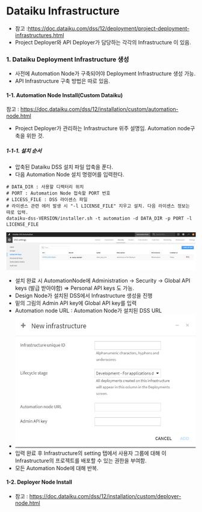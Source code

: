 # Dataiku Infrastructure

- 참고 :https://doc.dataiku.com/dss/12/deployment/project-deployment-infrastructures.html
- Project Deployer와 API Deployer가 담당하는 각각의 Infrastructure 이 있음.

### 1. Dataiku Deployment Infrastructure 생성

- 사전에 Automation Node가 구축되어야 Deployment Infrastructure 생성 가능.
- API Infrastructure 구축 방법은 따로 있음.

#### 1-1. Automation Node Install(Custom Dataiku)

참고 : https://doc.dataiku.com/dss/12/installation/custom/automation-node.html

- Project Deployer가 관리하는 Infrastructure 위주 설명임. Automation node구축을 위한 것.

##### 1-1-1. 설치 순서

- 압축된 Dataiku DSS 설치 파일 압축을 푼다.
- 다음 Automation Node 설치 명령어를 입력한다.

```shell
# DATA_DIR : 사용할 디렉터리 위치
# PORT : Automation Node 접속할 PORT 번호
# LICESS_FILE : DSS 라이센스 파일
# 라이센스 관련 에러 발생 시 "-l LICENSE_FILE" 지우고 설치. 다음 라이센스 정보는 따로 입력.
dataiku-dss-VERSION/installer.sh -t automation -d DATA_DIR -p PORT -l LICENSE_FILE
```

![AutomationNode](./image/AutomationNode.PNG)

- 설치 완료 시 AutomationNode에 Administration -> Security -> Global API keys (발급 받아야함) => Personal API keys 도 가능.
- Design Node가 설치된 DSS에서 Infrastructure 생성을 진행
- 밑의 그림의 Admin API key에 Global API key를 입력
- Automation node URL : Automation Node가 설치된 DSS URL
- ![1687312851250](./image/Infrastructure_create.png)
- 입력 완료 후 Infrastructure의 setting 탭에서 사용자 그룹에 대해 이 Infrastructure의 프로젝트를 배포할 수 있는 권한을 부여함.
- 모든 Automation Node에 대해 반복.

#### 1-2. Deployer Node Install

- 참고 : https://doc.dataiku.com/dss/12/installation/custom/deployer-node.html
